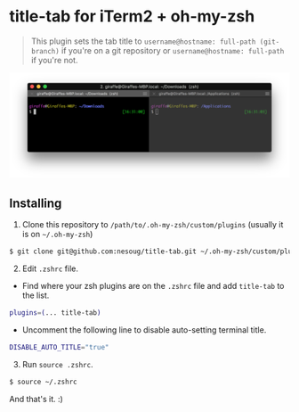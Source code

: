 # title-tab for iTerm2 + oh-my-zsh

> This plugin sets the tab title to `username@hostname: full-path (git-branch)` if you're on a git repository or `username@hostname: full-path` if you're not.

![title tab working](./img/title-tab.png)

## Installing

1. Clone this repository to `/path/to/.oh-my-zsh/custom/plugins` (usually it is on `~/.oh-my-zsh`)

  ```bash
  $ git clone git@github.com:nesoug/title-tab.git ~/.oh-my-zsh/custom/plugins/title-tab
  ```


2. Edit `.zshrc` file.
  - Find where your zsh plugins are on the `.zshrc` file and add ```title-tab``` to the list.

  ```bash
  plugins=(... title-tab)
  ```
  - Uncomment the following line to disable auto-setting terminal title.
  ```bash
  DISABLE_AUTO_TITLE="true"
  ```

3. Run ```source .zshrc```.

  ```bash
  $ source ~/.zshrc
  ```


And that's it. :)
